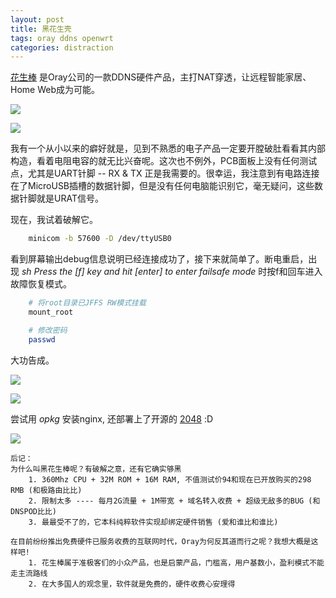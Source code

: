 ```yaml
---
layout: post
title: 黑花生壳
tags: oray ddns openwrt
categories: distraction
---
```


[花生棒][1] 是Oray公司的一款DDNS硬件产品，主打NAT穿透，让远程智能家居、Home Web成为可能。

<!--more-->

![][2]

![][3]

我有一个从小以来的癖好就是，见到不熟悉的电子产品一定要开膛破肚看看其内部构造，看着电阻电容的就无比兴奋呢。这次也不例外，PCB面板上没有任何测试点，尤其是UART针脚 -- RX & TX 正是我需要的。很幸运，我注意到有电路连接在了MicroUSB插槽的数据针脚，但是没有任何电脑能识别它，毫无疑问，这些数据针脚就是URAT信号。

现在，我试着破解它。

```sh
    minicom -b 57600 -D /dev/ttyUSB0
```

看到屏幕输出debug信息说明已经连接成功了，接下来就简单了。断电重启，出现 *sh Press the [f] key and hit [enter] to enter failsafe mode* 时按f和回车进入故障恢复模式。

```sh
    # 将root目录已JFFS RW模式挂载
    mount_root

    # 修改密码
    passwd
```
大功告成。

![][4]

![][5]

尝试用 *opkg* 安装nginx, 还部署上了开源的 [2048][7] :D

![][6]

    后记：  
    为什么叫黑花生棒呢？有破解之意，还有它确实够黑
        1. 360Mhz CPU + 32M ROM + 16M RAM, 不值测试价94和现在已开放购买的298 RMB (和极路由比比)
        2. 限制太多 ---- 每月2G流量 + 1M带宽 + 域名转入收费 + 超级无敌多的BUG (和DNSPOD比比)
        3. 最最受不了的，它本科纯粹软件实现却绑定硬件销售 (爱和谁比和谁比)
        
    在目前纷纷推出免费硬件已服务收费的互联网时代，Oray为何反其道而行之呢？我想大概是这样吧!
        1. 花生棒属于准极客们的小众产品，也是启蒙产品，门槛高，用户基数小，盈利模式不能走主流路线
        2. 在大多国人的观念里，软件就是免费的，硬件收费心安理得

[1]: http://hsk.oray.com/device
[2]: media/img/2014-07-02-peanutstick1.png
[3]: media/img/2014-07-02-peanutstick2.png
[4]: media/img/2014-07-02-openwrt1.png
[5]: media/img/2014-07-02-openwrt2.png
[6]: media/img/2014-07-02-2048.png
[7]: http://gabrielecirulli.github.io/2048/
